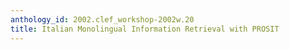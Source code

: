 ```yaml
---
anthology_id: 2002.clef_workshop-2002w.20
title: Italian Monolingual Information Retrieval with PROSIT
---
```

